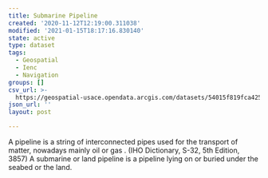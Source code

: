 ```yaml
---
title: Submarine Pipeline
created: '2020-11-12T12:19:00.311038'
modified: '2021-01-15T18:17:16.830140'
state: active
type: dataset
tags:
  - Geospatial
  - Ienc
  - Navigation
groups: []
csv_url: >-
  https://geospatial-usace.opendata.arcgis.com/datasets/54015f819fca425d9442cb9a5af18aa9_0.csv?outSR=%7B%22latestWkid%22%3A4326%2C%22wkid%22%3A4326%7D
json_url: ''
layout: post

---
```

A pipeline is a string of interconnected pipes used for the transport of matter, nowadays mainly oil or gas . (IHO Dictionary, S-32, 5th Edition, 3857) A submarine or land pipeline is a pipeline lying on or buried under the seabed or the land.
